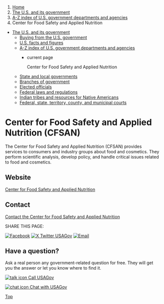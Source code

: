 1. [Home](/)
2. [The U.S. and its government](/about-the-us)
3. [A-Z index of U.S. government departments and agencies](/agency-index)
4. Center for Food Safety and Applied Nutrition

* [The U.S. and its government](/about-the-us)
  + [Buying from the U.S. government](/buy-from-government)
  + [U.S. facts and figures](/facts-figures)
  + [A-Z index of U.S. government departments and agencies](/agency-index)
    - current page

      Center for Food Safety and Applied Nutrition
  + [State and local governments](/state-local-governments)
  + [Branches of government](/branches-of-government)
  + [Elected officials](/elected-officials)
  + [Federal laws and regulations](/laws-and-regulations)
  + [Indian tribes and resources for Native Americans](/tribes)
  + [Federal, state, territory, county, and municipal courts](/courts)

Center for Food Safety and Applied Nutrition
(CFSAN)
====================================================

The Center for Food Safety and Applied Nutrition (CFSAN) provides services to consumers and industry groups about food and cosmetics. They perform scientific analysis, develop policy, and handle critical issues related to food and cosmetics.

Website
-------

[Center for Food Safety and Applied Nutrition](https://www.fda.gov/about-fda/fda-organization/center-food-safety-and-applied-nutrition-cfsan)

Contact
-------

[Contact the Center for Food Safety and Applied Nutrition](https://www.fda.gov/about-fda/center-food-safety-and-applied-nutrition-cfsan/contact-cfsan)

SHARE THIS PAGE:

[![Facebook](/themes/custom/usagov/images/social-media-icons/Facebook_Icon.svg)](https://www.facebook.com/sharer/sharer.php?u=https://www.usa.gov/agencies/center-for-food-safety-and-applied-nutrition&v=3)
[![X Twitter USAGov](/themes/custom/usagov/images/social-media-icons/X_Twitter_Icon.svg?version=2)](https://twitter.com/intent/tweet?source=webclient&text=https://www.usa.gov/agencies/center-for-food-safety-and-applied-nutrition)
[![Email](/themes/custom/usagov/images/social-media-icons/Email_Icon.svg?version=2)](mailto:?subject=https://www.usa.gov/agencies/center-for-food-safety-and-applied-nutrition)

Have a question?
----------------

Ask a real person any government-related question for free. They will get you the answer or let you know where to find it.

[![talk icon](/themes/custom/usagov/images/ICONS_talk.png)
Call USAGov](/phone)

[![chat icon](/themes/custom/usagov/images/ICONS_chat.png)
Chat with USAGov](/chat)

[Top](#main-content)